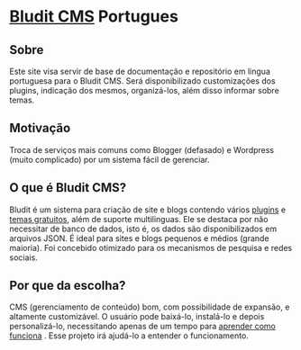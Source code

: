 # [Bludit CMS](https://www.bludit.com/) Portugues

## Sobre
Este site visa servir de base de documentação e repositório em lingua portuguesa para o Bludit CMS.
Será disponibilizado customizações dos plugins, indicação dos mesmos, organizá-los, além disso informar sobre temas.

## Motivação
Troca de serviços mais comuns como Blogger (defasado) e Wordpress (muito complicado) por um sistema fácil de gerenciar.

## O que é Bludit CMS?
Bludit é um sistema para criação de site e blogs contendo vários [plugins](https://plugins.bludit.com/) e [temas gratuitos](https://themes.bludit.com/), além de suporte multilinguas.
Ele se destaca por não necessitar de banco de dados, isto é, os dados são disponibilizados em arquivos JSON.
É ideal para sites e blogs pequenos e médios (grande maioria).
Foi concebido otimizado para os mecanismos de pesquisa e redes sociais.

## Por que da escolha?
CMS (gerenciamento de conteúdo) bom, com possibilidade de expansão, e altamente customizável. O usuário pode baixá-lo, instalá-lo e depois personalizá-lo, necessitando apenas de um tempo para [aprender como funciona](https://docs.bludit.com/) . Esse projeto irá ajudá-lo a entender o funcionamento.
